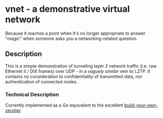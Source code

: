 # vnet - a demonstrative virtual network
Because it reaches a point when it's no longer appropriate to answer "*magic*" when someone asks you a networking-related question.

## Description

This is a simple demonstration of tunneling layer 2 network traffic (i.e. raw Ethernet II / DIX frames) over UDP - in a *vaguely similar* vein to L2TP. It contains no consideration to confidentiality of transmitted data, nor authentication of connected nodes.

### Technical Description

Currently implemented as a Go equivalent to the excellent [build-your-own-zerotier](https://github.com/peiyuanix/build-your-own-zerotier/tree/master).
